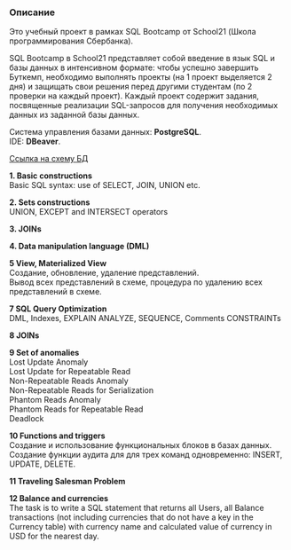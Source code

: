 ### Описание  

Это учебный проект в рамках SQL Bootcamp от School21 (Школа программирования Сбербанка).

SQL Bootcamp в School21 представляет собой введение в язык SQL и базы данных в интенсивном формате: чтобы успешно завершить Буткемп,
необходимо выполнять проекты (на 1 проект выделяется 2 дня) и защищать свои решения перед другими студентам (по 2 проверки на каждый проект). Каждый проект содержит задания, посвященные реализации SQL-запросов для получения необходимых данных из заданной базы данных.

Система управления базами данных: **PostgreSQL**.     
IDE: **DBeaver**. 

[Ссылка на схему БД](https://github.com/habbena/SQL/blob/main/images/pizzeria.png)


**1. Basic constructions**  
Basic SQL syntax: use of SELECT, JOIN, UNION etc.

**2.  Sets constructions**  
UNION, EXCEPT and INTERSECT operators

**3. JOINs**  

**4. Data manipulation language (DML)**  

**5 View, Materialized View**   
Cоздание, обновление, удаление представлений.   
Вывод всех представлений в схеме, процедура по удалению всех представлений в схеме.

**7  SQL Query Optimization**   
DML, Indexes, EXPLAIN ANALYZE, SEQUENCE, Comments
CONSTRAINTs

**8 JOINs**

**9 Set of anomalies**   
Lost Update Anomaly   
Lost Update for Repeatable Read   
Non-Repeatable Reads Anomaly   
Non-Repeatable Reads for Serialization   
Phantom Reads Anomaly     
Phantom Reads for Repeatable Read    
Deadlock     

**10 Functions and triggers**   
Создание и использование функциональных блоков в базах данных.
Создание функции аудита для для трех команд одновременно: 
INSERT, UPDATE, DELETE.  

**11 Traveling Salesman Problem**

**12 Balance and currencies**     
The task is to write a SQL statement that returns
all Users, all Balance transactions (not including currencies that do not have a key in the Currency table) 
with currency name and calculated value of currency in USD for the nearest day.

